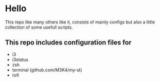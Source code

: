 # Hello
This repo like many others like it, consists of mainly configs but also a little collection of some usefull scripts.
## This repo includes configuration files for
* i3
* i3status
* zsh
* terminal (github.com/M3K4/my-st)
* rofi
